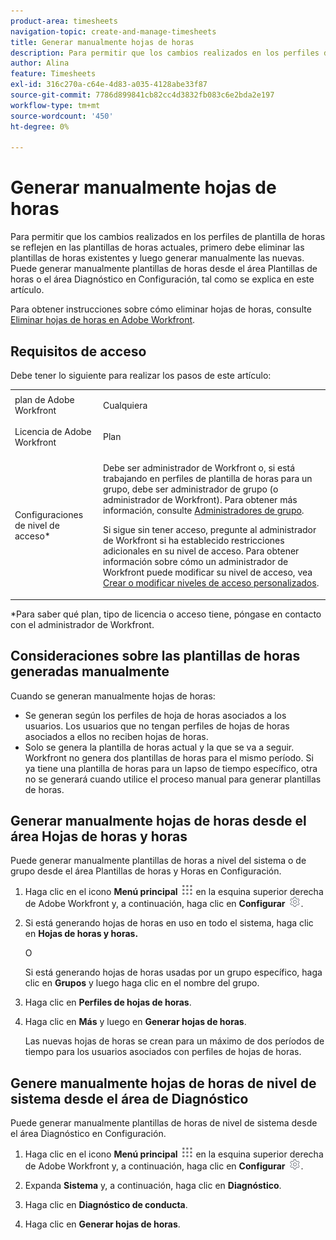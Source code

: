 ```yaml
---
product-area: timesheets
navigation-topic: create-and-manage-timesheets
title: Generar manualmente hojas de horas
description: Para permitir que los cambios realizados en los perfiles de plantilla de horas se reflejen en las plantillas de horas actuales, primero debe eliminar las plantillas de horas existentes y luego generar manualmente las nuevas. Puede generar manualmente plantillas de horas desde el área Plantillas de horas o el área Diagnóstico en Configuración, tal como se explica en este artículo.
author: Alina
feature: Timesheets
exl-id: 316c270a-c64e-4d83-a035-4128abe33f87
source-git-commit: 7786d899841cb82cc4d3832fb083c6e2bda2e197
workflow-type: tm+mt
source-wordcount: '450'
ht-degree: 0%

---
```


# Generar manualmente hojas de horas

Para permitir que los cambios realizados en los perfiles de plantilla de horas se reflejen en las plantillas de horas actuales, primero debe eliminar las plantillas de horas existentes y luego generar manualmente las nuevas. Puede generar manualmente plantillas de horas desde el área Plantillas de horas o el área Diagnóstico en Configuración, tal como se explica en este artículo.

Para obtener instrucciones sobre cómo eliminar hojas de horas, consulte [Eliminar hojas de horas en Adobe Workfront](../../timesheets/create-and-manage-timesheets/delete-timesheets.md).

## Requisitos de acceso

Debe tener lo siguiente para realizar los pasos de este artículo:

<table style="table-layout:auto"> 
 <col> 
 <col> 
 <tbody> 
  <tr> 
   <td role="rowheader">plan de Adobe Workfront</td> 
   <td> <p>Cualquiera</p> </td> 
  </tr> 
  <tr> 
   <td role="rowheader">Licencia de Adobe Workfront</td> 
   <td> <p>Plan </p> </td> 
  </tr> 
  <tr> 
   <td role="rowheader">Configuraciones de nivel de acceso*</td> 
   <td> <p>Debe ser administrador de Workfront o, si está trabajando en perfiles de plantilla de horas para un grupo, debe ser administrador de grupo (o administrador de Workfront). Para obtener más información, consulte <a href="../../administration-and-setup/manage-groups/group-roles/group-administrators.md" class="MCXref xref">Administradores de grupo</a>.</p> <p>Si sigue sin tener acceso, pregunte al administrador de Workfront si ha establecido restricciones adicionales en su nivel de acceso. Para obtener información sobre cómo un administrador de Workfront puede modificar su nivel de acceso, vea <a href="../../administration-and-setup/add-users/configure-and-grant-access/create-modify-access-levels.md" class="MCXref xref">Crear o modificar niveles de acceso personalizados</a>.</p> </td> 
  </tr> 
 </tbody> 
</table>

&#42;Para saber qué plan, tipo de licencia o acceso tiene, póngase en contacto con el administrador de Workfront.

## Consideraciones sobre las plantillas de horas generadas manualmente

Cuando se generan manualmente hojas de horas:

* Se generan según los perfiles de hoja de horas asociados a los usuarios. Los usuarios que no tengan perfiles de hojas de horas asociados a ellos no reciben hojas de horas. 
* Solo se genera la plantilla de horas actual y la que se va a seguir. Workfront no genera dos plantillas de horas para el mismo período. Si ya tiene una plantilla de horas para un lapso de tiempo específico, otra no se generará cuando utilice el proceso manual para generar plantillas de horas.

## Generar manualmente hojas de horas desde el área Hojas de horas y horas

Puede generar manualmente plantillas de horas a nivel del sistema o de grupo desde el área Plantillas de horas y Horas en Configuración.

1. Haga clic en el icono **Menú principal** ![](assets/main-menu-icon.png) en la esquina superior derecha de Adobe Workfront y, a continuación, haga clic en **Configurar** ![](assets/gear-icon-settings.png).

1. Si está generando hojas de horas en uso en todo el sistema, haga clic en **Hojas de horas y horas.**

   O

   Si está generando hojas de horas usadas por un grupo específico, haga clic en **Grupos** y luego haga clic en el nombre del grupo.

1. Haga clic en **Perfiles de hojas de horas**.
1. Haga clic en **Más** y luego en **Generar hojas de horas**.

   Las nuevas hojas de horas se crean para un máximo de dos períodos de tiempo para los usuarios asociados con perfiles de hojas de horas.

## Genere manualmente hojas de horas de nivel de sistema desde el área de Diagnóstico

Puede generar manualmente plantillas de horas de nivel de sistema desde el área Diagnóstico en Configuración.

1. Haga clic en el icono **Menú principal** ![](assets/main-menu-icon.png) en la esquina superior derecha de Adobe Workfront y, a continuación, haga clic en **Configurar** ![](assets/gear-icon-settings.png).

1. Expanda **Sistema** y, a continuación, haga clic en **Diagnóstico**.

1. Haga clic en **Diagnóstico de conducta**. 
1. Haga clic en **Generar hojas de horas**.
